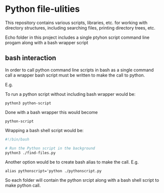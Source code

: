 # Python file-ulities

This repository contains various scripts, libraries, etc. for working with directory structures, including searching 
files, printing directory trees, etc.

Echo folder in this project includes a single ptyhon script command line progam along with a bash wrapper script

## bash interaction

In order to call python command line scripts in bash as a single command call a wrapper bash script must be written 
to make the call to python.

E.g.

To run a python script without including bash wrapper would be:

`python3 python-script`

Done with a bash wrapper this would become

`python-script`

Wrapping a bash shell script would be:

```bash
#!/bin/bash

# Run the Python script in the background
python3 ./find-files.py

```

Another option would be to create bash alias to make the call.  E.g. 

`alias pythonscript='python ./pythonscript.py`

So each folder will contain the python srcipt along with a bash shell script to make python call.